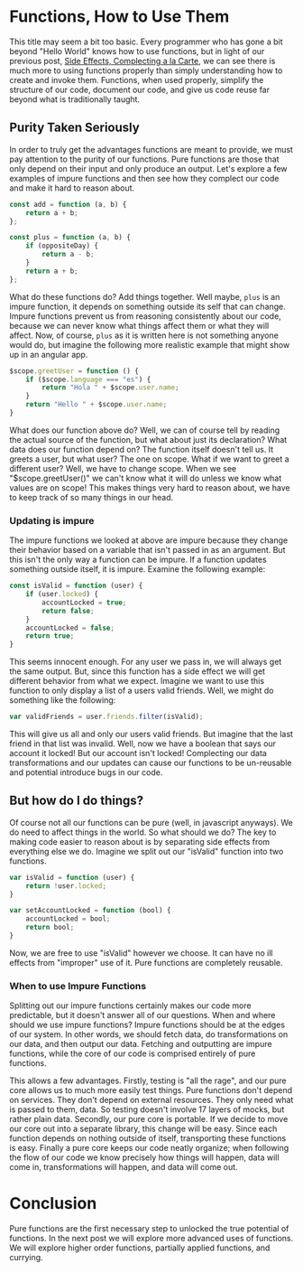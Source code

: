 # Functions, How to Use Them

This title may seem a bit too basic. Every programmer who has gone a bit beyond "Hello World" knows how to use functions, but in light of our previous post, [Side Effects, Complecting a la Carte](sideffects.md), we can see there is much more to using functions properly than simply understanding how to create and invoke them. Functions, when used properly, simplify the structure of our code, document our code, and give us code reuse far beyond what is traditionally taught.

## Purity Taken Seriously

In order to truly get the advantages functions are meant to provide, we must pay attention to the purity of our functions. Pure functions are those that only depend on their input and only produce an output. Let's explore a few examples of impure functions and then see how they complect our code and make it hard to reason about.

```javascript
const add = function (a, b) {
	return a + b;
};

const plus = function (a, b) {
	if (oppositeDay) {
		return a - b;
	}
	return a + b;
};
```

What do these functions do? Add things together. Well maybe, `plus` is an impure function, it depends on something outside its self that can change. Impure functions prevent us from reasoning consistently about our code, because we can never know what things affect them or what they will affect. Now, of course, `plus` as it is written here is not something anyone would do, but imagine the following more realistic example that might show up in an angular app.

```javascript
$scope.greetUser = function () {
	if ($scope.language === "es") {
		return "Hola " + $scope.user.name;
	}
	return "Hello " + $scope.user.name;
}
```

What does our function above do? Well, we can of course tell by reading the actual source of the function, but what about just its declaration? What data does our function depend on? The function itself doesn't tell us. It greets a user, but what user? The one on scope. What if we want to greet a different user? Well, we have to change scope. When we see "$scope.greetUser()" we can't know what it will do unless we know what values are on scope! This makes things very hard to reason about, we have to keep track of so many things in our head.

### Updating is impure

The impure functions we looked at above are impure because they change their behavior based on a variable that isn't passed in as an argument. But this isn't the only way a function can be impure. If a function updates something outside itself, it is impure. Examine the following example:

```Javascript
const isValid = function (user) {
    if (user.locked) {
	    accountLocked = true;
	    return false;
    }
    accountLocked = false;
    return true;
}
```

This seems innocent enough. For any user we pass in, we will always get the same output. But, since this function has a side effect we will get different behavior from what we expect. Imagine we want to use this function to only display a list of a users valid friends. Well, we might do something like the following:

```Javascript
var validFriends = user.friends.filter(isValid);
```

This will give us all and only our users valid friends. But imagine that the last friend in that list was invalid. Well, now we have a boolean that says our account it locked! But our account isn't locked! Complecting our data transformations and our updates can cause our functions to be un-reusable and potential introduce bugs in our code.

## But how do I do things?

Of course not all our functions can be pure (well, in javascript anyways). We do need to affect things in the world. So what should we do? The key to making code easier to reason about is by separating side effects from everything else we do. Imagine we split out our "isValid" function into two functions.

```Javascript
var isValid = function (user) {
	return !user.locked;
}

var setAccountLocked = function (bool) {
	accountLocked = bool;
	return bool;
}
```

Now, we are free to use "isValid" however we choose. It can have no ill effects from "improper" use of it. Pure functions are completely reusable.

### When to use Impure Functions

Splitting out our impure functions certainly makes our code more predictable, but it doesn't answer all of our questions. When and where should we use impure functions? Impure functions should be at the edges of our system. In other words, we should fetch data, do transformations on our data, and then output our data. Fetching and outputting are impure functions, while the core of our code is comprised entirely of pure functions.

This allows a few advantages. Firstly, testing is "all the rage", and our pure core allows us to much more easily test things. Pure functions don't depend on services. They don't depend on external resources. They only need what is passed to them, data. So testing doesn't involve 17 layers of mocks, but rather plain data. Secondly, our pure core is portable. If we decide to move our core out into a separate library, this change will be easy. Since each function depends on nothing outside of itself, transporting these functions is easy. Finally a pure core keeps our code neatly organize; when following the flow of our code we know precisely how things will happen, data will come in, transformations will happen, and data will come out.

# Conclusion

Pure functions are the first necessary step to unlocked the true potential of functions. In the next post we will explore more advanced uses of functions.  We will explore higher order functions, partially applied functions, and currying.
